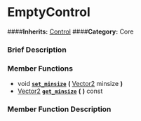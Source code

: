 #  EmptyControl  
####**Inherits:** [Control](class_control)
####**Category:** Core

###  Brief Description  


###  Member Functions 
  * void  **[`set_minsize`](#set_minsize)**  **(** [Vector2](class_vector2) minsize  **)**
  * [Vector2](class_vector2)  **[`get_minsize`](#get_minsize)**  **(** **)** const

###  Member Function Description  
